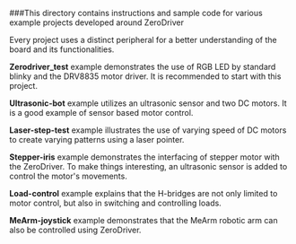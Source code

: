 ###This directory contains instructions and sample code for various example projects developed around ZeroDriver

Every project uses a distinct peripheral for a better understanding of the board and its functionalities.

**Zerodriver_test** example demonstrates the use of RGB LED by standard blinky and the DRV8835 motor driver. It is recommended to start with this
project.

**Ultrasonic-bot** example utilizes an ultrasonic sensor and two DC motors. It is a good example of sensor based motor control.

**Laser-step-test** example illustrates the use of varying speed of DC motors to create varying patterns using a laser pointer.

**Stepper-iris** example demonstrates the interfacing of stepper motor with the ZeroDriver. To make things interesting, an ultrasonic sensor is
added to control the motor's movements.

**Load-control** example explains that the H-bridges are not only limited to motor control, but also in switching and controlling loads.

**MeArm-joystick** example demonstrates that the MeArm robotic arm can also be controlled using ZeroDriver.
